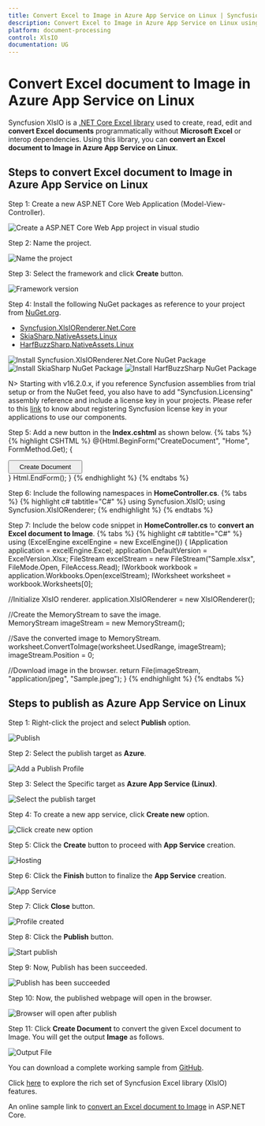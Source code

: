 ```yaml
---
title: Convert Excel to Image in Azure App Service on Linux | Syncfusion
description: Convert Excel to Image in Azure App Service on Linux using .NET Core Excel library (XlsIO) without Microsoft Excel or interop dependencies.
platform: document-processing
control: XlsIO
documentation: UG
---
```


# Convert Excel document to Image in Azure App Service on Linux

Syncfusion XlsIO is a [.NET Core Excel library](https://www.syncfusion.com/document-processing/excel-framework/net) used to create, read, edit and **convert Excel documents** programmatically without **Microsoft Excel** or interop dependencies. Using this library, you can **convert an Excel document to Image in Azure App Service on Linux**.

## Steps to convert Excel document to Image in Azure App Service on Linux

Step 1: Create a new ASP.NET Core Web Application (Model-View-Controller).

![Create a ASP.NET Core Web App project in visual studio](Azure-Images/App-Service-Linux/Create_Application.png)

Step 2: Name the project.

![Name the project](Azure-Images/App-Service-Linux/Name_the_Application_Image.png)

Step 3: Select the framework and click **Create** button.

![Framework version](Azure-Images/App-Service-Linux/Select_Framework.png)

Step 4: Install the following NuGet packages as reference to your project from [NuGet.org](https://www.nuget.org/).

* [Syncfusion.XlsIORenderer.Net.Core](https://www.nuget.org/packages/Syncfusion.XlsIORenderer.Net.Core)
* [SkiaSharp.NativeAssets.Linux](https://www.nuget.org/packages/SkiaSharp.NativeAssets.Linux/2.88.2)
* [HarfBuzzSharp.NativeAssets.Linux](https://www.nuget.org/packages/HarfBuzzSharp.NativeAssets.Linux/2.8.2.3)

![Install Syncfusion.XlsIORenderer.Net.Core NuGet Package](Azure-Images/App-Service-Linux/Install_NuGet_Image.png)
![Install SkiaSharp NuGet Package](Azure-Images/App-Service-Linux/SkiaSharp_NuGet_Image.png)
![Install HarfBuzzSharp NuGet Package](Azure-Images/App-Service-Linux/HarfBuzzSharp_NuGet_Image.png)

N> Starting with v16.2.0.x, if you reference Syncfusion assemblies from trial setup or from the NuGet feed, you also have to add "Syncfusion.Licensing" assembly reference and include a license key in your projects. Please refer to this [link](https://help.syncfusion.com/common/essential-studio/licensing/overview) to know about registering Syncfusion license key in your applications to use our components. 

Step 5: Add a new button in the **Index.cshtml** as shown below.
{% tabs %}  
{% highlight CSHTML %}
@{Html.BeginForm("CreateDocument", "Home", FormMethod.Get);
    {
        <div>
            <input type="submit" value="Create Document" style="width:150px;height:27px" />
        </div>
    }
    Html.EndForm();
}
{% endhighlight %}
{% endtabs %}

Step 6: Include the following namespaces in **HomeController.cs**.
{% tabs %}
{% highlight c# tabtitle="C#" %}
using Syncfusion.XlsIO;
using Syncfusion.XlsIORenderer;
{% endhighlight %}
{% endtabs %}

Step 7: Include the below code snippet in **HomeController.cs** to **convert an Excel document to Image**. 
{% tabs %}
{% highlight c# tabtitle="C#" %}
using (ExcelEngine excelEngine = new ExcelEngine())
{
  IApplication application = excelEngine.Excel;
  application.DefaultVersion = ExcelVersion.Xlsx;
  FileStream excelStream = new FileStream("Sample.xlsx", FileMode.Open, FileAccess.Read);
  IWorkbook workbook = application.Workbooks.Open(excelStream);
  IWorksheet worksheet = workbook.Worksheets[0];

  //Initialize XlsIO renderer.
  application.XlsIORenderer = new XlsIORenderer();

  //Create the MemoryStream to save the image.      
  MemoryStream imageStream = new MemoryStream();

  //Save the converted image to MemoryStream.
  worksheet.ConvertToImage(worksheet.UsedRange, imageStream);
  imageStream.Position = 0;

  //Download image in the browser.
  return File(imageStream, "application/jpeg", "Sample.jpeg");
}
{% endhighlight %}
{% endtabs %}

## Steps to publish as Azure App Service on Linux

Step 1: Right-click the project and select **Publish** option.

![Publish](Azure-Images/App-Service-Linux/Publish_Image.png)

Step 2: Select the publish target as **Azure**.

![Add a Publish Profile](Azure-Images/App-Service-Linux/Publish_Profile.png)

Step 3: Select the Specific target as **Azure App Service (Linux)**.

![Select the publish target](Azure-Images/App-Service-Linux/Linux_App_Service.png)

Step 4: To create a new app service, click **Create new** option.

![Click create new option](Azure-Images/App-Service-Linux/Create_New.png)

Step 5: Click the **Create** button to proceed with **App Service** creation.

![Hosting](Azure-Images/App-Service-Linux/Hosting_Image.png)

Step 6: Click the **Finish** button to finalize the **App Service** creation.

![App Service](Azure-Images/App-Service-Linux/App_Service_Image.png)

Step 7: Click **Close** button.

![Profile created](Azure-Images/App-Service-Linux/Profile_Created_Image.png)

Step 8: Click the **Publish** button.

![Start publish](Azure-Images/App-Service-Linux/Start_Publish_Image.png)

Step 9: Now, Publish has been succeeded.

![Publish has been succeeded](Azure-Images/App-Service-Linux/Publish_Success_Image.png)

Step 10: Now, the published webpage will open in the browser. 

![Browser will open after publish](Azure-Images/App-Service-Linux/CreateDocument_Button_Image.png)

Step 11: Click **Create Document** to convert the given Excel document to Image. You will get the output **Image** as follows.

![Output File](Azure-Images/App-Service-Linux/ExcelToImage_AppService_Linux.png)

You can download a complete working sample from [GitHub](https://github.com/SyncfusionExamples/XlsIO-Examples/tree/master/Getting%20Started/Azure%20App%20Service/Convert_Excel_to_Image). 

Click [here](https://www.syncfusion.com/document-processing/excel-framework/net-core) to explore the rich set of Syncfusion Excel library (XlsIO) features.

An online sample link to [convert an Excel document to Image](https://ej2.syncfusion.com/aspnetcore/Excel/WorksheetToImage#/material3) in ASP.NET Core.
